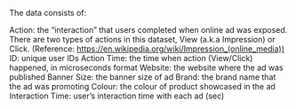 

The data consists of:

Action: the “interaction” that users completed when online ad was exposed. There are two types of actions in this dataset, View (a.k.a Impression) or Click. (Reference: https://en.wikipedia.org/wiki/Impression_(online_media))
ID: unique user IDs
Action Time: the time when action (View/Click) happened, in microseconds format
Website: the website where the ad was published
Banner Size: the banner size of ad
Brand: the brand name that the ad was promoting
Colour: the colour of product showcased in the ad
Interaction Time: user’s interaction time with each ad (sec)
